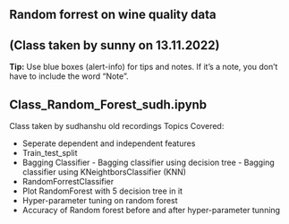 ## Random forrest on wine quality data 
(Class taken by sunny on 13.11.2022)
- 
<div class="alert alert-block alert-info">
<b>Tip:</b> Use blue boxes (alert-info) for tips and notes. 
If it’s a note, you don’t have to include the word “Note”.
</div>


## Class_Random_Forest_sudh.ipynb
Class taken by sudhanshu old recordings
Topics Covered:
- Seperate dependent and independent features
- Train_test_split
- Bagging Classifier
      - Bagging classifier using decision tree
      - Bagging classifier using KNeightborsClassifier (KNN)
- RandomForrestClassifier
- Plot RandomForest with 5 decision tree in it
- Hyper-parameter tuning on random forest
- Accuracy of Random forest before and after hyper-parameter tunning


